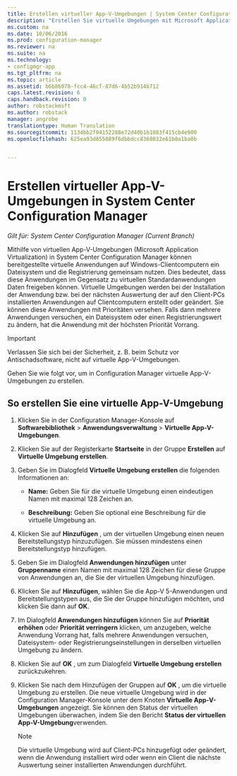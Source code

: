 ```yaml
---
title: Erstellen virtueller App-V-Umgebungen | System Center Configuration Manager
description: "Erstellen Sie virtuelle Umgebungen mit Microsoft Application Virtualization, damit Apps Daten untereinander austauschen können."
ms.custom: na
ms.date: 10/06/2016
ms.prod: configuration-manager
ms.reviewer: na
ms.suite: na
ms.technology:
- configmgr-app
ms.tgt_pltfrm: na
ms.topic: article
ms.assetid: b6b86078-fcc4-46cf-87d6-4b52b914b712
caps.latest.revision: 6
caps.handback.revision: 0
author: robstackmsft
ms.author: robstack
manager: angrobe
translationtype: Human Translation
ms.sourcegitcommit: 1134bb2f04152288e72d40b1b1083f415cb4e900
ms.openlocfilehash: 625ea93d855089f6dbbdcc8368032e61b8a1ba0b


---
```

# <a name="create-app-v-virtual-environments-in-system-center-configuration-manager"></a>Erstellen virtueller App-V-Umgebungen in System Center Configuration Manager

*Gilt für: System Center Configuration Manager (Current Branch)*

Mithilfe von virtuellen App-V-Umgebungen (Microsoft Application Virtualization) in System Center Configuration Manager können bereitgestellte virtuelle Anwendungen auf Windows-Clientcomputern ein Dateisystem und die Registrierung gemeinsam nutzen. Dies bedeutet, dass diese Anwendungen im Gegensatz zu virtuellen Standardanwendungen Daten freigeben können. Virtuelle Umgebungen werden bei der Installation der Anwendung bzw. bei der nächsten Auswertung der auf den Client-PCs installierten Anwendungen auf Clientcomputern erstellt oder geändert. Sie können diese Anwendungen mit Prioritäten versehen. Falls dann mehrere Anwendungen versuchen, ein Dateisystem oder einen Registrierungswert zu ändern, hat die Anwendung mit der höchsten Priorität Vorrang.  

> [!IMPORTANT]  
>  Verlassen Sie sich bei der Sicherheit, z. B. beim Schutz vor Antischadsoftware, nicht auf virtuelle App-V-Umgebungen.  

 Gehen Sie wie folgt vor, um in Configuration Manager virtuelle App-V-Umgebungen zu erstellen.  

## <a name="create-an-app-v-virtual-environment"></a>So erstellen Sie eine virtuelle App-V-Umgebung  

1.  Klicken Sie in der Configuration Manager-Konsole auf **Softwarebibliothek** > **Anwendungsverwaltung** > **Virtuelle App-V-Umgebungen**.  

3.  Klicken Sie auf der Registerkarte **Startseite** in der Gruppe **Erstellen** auf **Virtuelle Umgebung erstellen**.  

4.  Geben Sie im Dialogfeld **Virtuelle Umgebung erstellen** die folgenden Informationen an:  

    -   **Name:** Geben Sie für die virtuelle Umgebung einen eindeutigen Namen mit maximal 128 Zeichen an.  

    -   **Beschreibung:** Geben Sie optional eine Beschreibung für die virtuelle Umgebung an.  

5.  Klicken Sie auf **Hinzufügen** , um der virtuellen Umgebung einen neuen Bereitstellungstyp hinzuzufügen. Sie müssen mindestens einen Bereitstellungstyp hinzufügen.  

6.  Geben Sie im Dialogfeld **Anwendungen hinzufügen** unter **Gruppenname** einen Namen mit maximal 128 Zeichen für diese Gruppe von Anwendungen an, die Sie der virtuellen Umgebung hinzufügen.  

7.  Klicken Sie auf **Hinzufügen**, wählen Sie die App-V 5-Anwendungen und Bereitstellungstypen aus, die Sie der Gruppe hinzufügen möchten, und klicken Sie dann auf **OK**.  

8.  Im Dialogfeld **Anwendungen hinzufügen** können Sie auf **Priorität erhöhen** oder **Priorität verringern** klicken, um anzugeben, welche Anwendung Vorrang hat, falls mehrere Anwendungen versuchen, Dateisystem- oder Registrierungseinstellungen in derselben virtuellen Umgebung zu ändern.  

9. Klicken Sie auf **OK** , um zum Dialogfeld **Virtuelle Umgebung erstellen** zurückzukehren.  

10. Klicken Sie nach dem Hinzufügen der Gruppen auf **OK** , um die virtuelle Umgebung zu erstellen. Die neue virtuelle Umgebung wird in der Configuration Manager-Konsole unter dem Knoten **Virtuelle App-V-Umgebungen** angezeigt. Sie können den Status der virtuellen Umgebungen überwachen, indem Sie den Bericht **Status der virtuellen App-V-Umgebung**verwenden.  

    > [!NOTE]  
    >  Die virtuelle Umgebung wird auf Client-PCs hinzugefügt oder geändert, wenn die Anwendung installiert wird oder wenn ein Client die nächste Auswertung seiner installierten Anwendungen durchführt.  



<!--HONumber=Nov16_HO1-->


